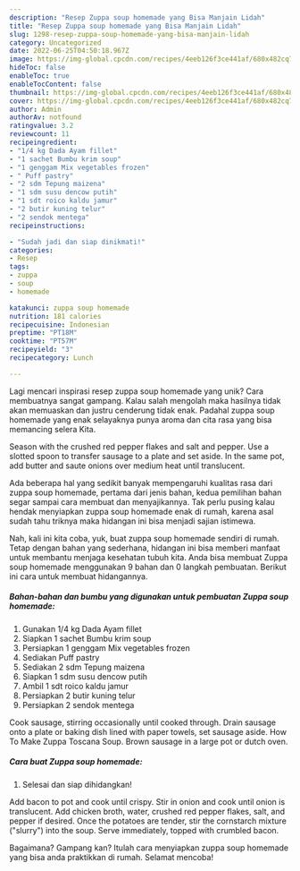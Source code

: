 ```yaml
---
description: "Resep Zuppa soup homemade yang Bisa Manjain Lidah"
title: "Resep Zuppa soup homemade yang Bisa Manjain Lidah"
slug: 1298-resep-zuppa-soup-homemade-yang-bisa-manjain-lidah
category: Uncategorized
date: 2022-06-25T04:50:18.967Z
image: https://img-global.cpcdn.com/recipes/4eeb126f3ce441af/680x482cq70/zuppa-soup-homemade-foto-resep-utama.jpg
hideToc: false
enableToc: true
enableTocContent: false
thumbnail: https://img-global.cpcdn.com/recipes/4eeb126f3ce441af/680x482cq70/zuppa-soup-homemade-foto-resep-utama.jpg
cover: https://img-global.cpcdn.com/recipes/4eeb126f3ce441af/680x482cq70/zuppa-soup-homemade-foto-resep-utama.jpg
author: Admin
authorAv: notfound
ratingvalue: 3.2
reviewcount: 11
recipeingredient:
- "1/4 kg Dada Ayam fillet"
- "1 sachet Bumbu krim soup"
- "1 genggam Mix vegetables frozen"
- " Puff pastry"
- "2 sdm Tepung maizena"
- "1 sdm susu dencow putih"
- "1 sdt roico kaldu jamur"
- "2 butir kuning telur"
- "2 sendok mentega"
recipeinstructions:

- "Sudah jadi dan siap dinikmati!"
categories:
- Resep
tags:
- zuppa
- soup
- homemade

katakunci: zuppa soup homemade 
nutrition: 181 calories
recipecuisine: Indonesian
preptime: "PT18M"
cooktime: "PT57M"
recipeyield: "3"
recipecategory: Lunch

---
```





Lagi mencari inspirasi resep zuppa soup homemade yang unik? Cara membuatnya sangat gampang. Kalau salah mengolah maka hasilnya tidak akan memuaskan dan justru cenderung tidak enak. Padahal zuppa soup homemade yang enak selayaknya punya aroma dan cita rasa yang bisa memancing selera Kita.





Season with the crushed red pepper flakes and salt and pepper. Use a slotted spoon to transfer sausage to a plate and set aside. In the same pot, add butter and saute onions over medium heat until translucent.

Ada beberapa hal yang sedikit banyak mempengaruhi kualitas rasa dari zuppa soup homemade, pertama dari jenis bahan, kedua pemilihan bahan segar sampai cara membuat dan menyajikannya. Tak perlu pusing kalau hendak menyiapkan zuppa soup homemade enak di rumah, karena asal sudah tahu triknya maka hidangan ini bisa menjadi sajian istimewa.






Nah, kali ini kita coba, yuk, buat zuppa soup homemade sendiri di rumah. Tetap dengan bahan yang sederhana, hidangan ini bisa memberi manfaat untuk membantu menjaga kesehatan tubuh kita. Anda bisa membuat Zuppa soup homemade menggunakan 9 bahan dan 0 langkah pembuatan. Berikut ini cara untuk membuat hidangannya.

<!--inarticleads1-->

##### Bahan-bahan dan bumbu yang digunakan untuk pembuatan Zuppa soup homemade:

1. Gunakan 1/4 kg Dada Ayam fillet
1. Siapkan 1 sachet Bumbu krim soup
1. Persiapkan 1 genggam Mix vegetables frozen
1. Sediakan  Puff pastry
1. Sediakan 2 sdm Tepung maizena
1. Siapkan 1 sdm susu dencow putih
1. Ambil 1 sdt roico kaldu jamur
1. Persiapkan 2 butir kuning telur
1. Persiapkan 2 sendok mentega


Cook sausage, stirring occasionally until cooked through. Drain sausage onto a plate or baking dish lined with paper towels, set sausage aside. How To Make Zuppa Toscana Soup. Brown sausage in a large pot or dutch oven. 

<!--inarticleads2-->

##### Cara buat Zuppa soup homemade:


1. Selesai dan siap dihidangkan!

Add bacon to pot and cook until crispy. Stir in onion and cook until onion is translucent. Add chicken broth, water, crushed red pepper flakes, salt, and pepper if desired. Once the potatoes are tender, stir the cornstarch mixture (&#34;slurry&#34;) into the soup. Serve immediately, topped with crumbled bacon. 

Bagaimana? Gampang kan? Itulah cara menyiapkan zuppa soup homemade yang bisa anda praktikkan di rumah. Selamat mencoba!
